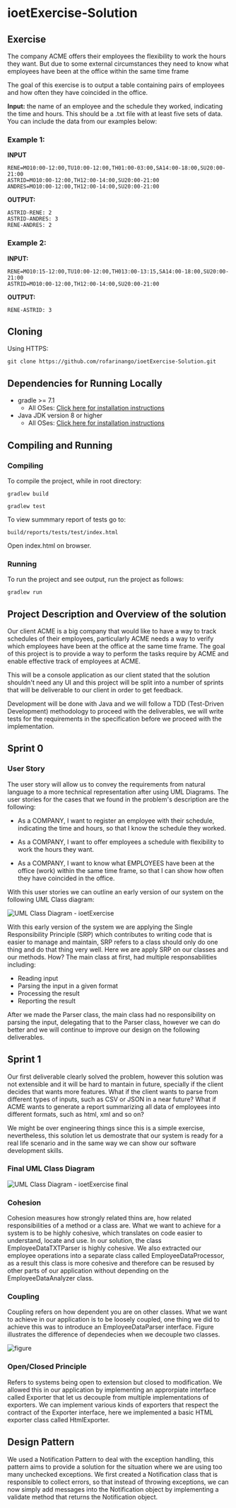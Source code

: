 # ioetExercise-Solution

## Exercise

The company ACME offers their employees the flexibility to work the hours they want. But due to some external circumstances they need to know what employees have been at the office within the same time frame

The goal of this exercise is to output a table containing pairs of employees and how often they have coincided in the office.

**Input:** the name of an employee and the schedule they worked, indicating the time and hours. This should be a .txt file with at least five sets of data. You can include the data from our examples below:

### Example 1:

**INPUT**
```
RENE=MO10:00-12:00,TU10:00-12:00,TH01:00-03:00,SA14:00-18:00,SU20:00- 21:00
ASTRID=MO10:00-12:00,TH12:00-14:00,SU20:00-21:00
ANDRES=MO10:00-12:00,TH12:00-14:00,SU20:00-21:00
```

**OUTPUT:**
```
ASTRID-RENE: 2
ASTRID-ANDRES: 3
RENE-ANDRES: 2
```

### Example 2:

**INPUT:**
```
RENE=MO10:15-12:00,TU10:00-12:00,TH013:00-13:15,SA14:00-18:00,SU20:00-21:00
ASTRID=MO10:00-12:00,TH12:00-14:00,SU20:00-21:00
```

**OUTPUT:**
```
RENE-ASTRID: 3
```

## Cloning

Using HTTPS:
```
git clone https://github.com/rofarinango/ioetExercise-Solution.git
```

## Dependencies for Running Locally
* gradle >= 7.1
  * All OSes: [Click here for installation instructions](https://gradle.org/install/)
* Java JDK version 8 or higher
  * All OSes: [Click here for installation instructions](https://docs.oracle.com/javase/8/docs/technotes/guides/install/install_overview.html)

## Compiling and Running

### Compiling
To compile the project, while in root directory:
```
gradlew build
```
```
gradlew test
```
To view summmary report of tests go to:
```
build/reports/tests/test/index.html
```
Open index.html on browser.

### Running
To run the project and see output, run the project as follows:
```
gradlew run
```

## Project Description and Overview of the solution

Our client ACME is a big company that would like to have a way to track schedules of their employees, particularly ACME needs a way to verify which employees have been at the office at the same time frame. The goal of this project is to provide a way to perform the tasks require by ACME and enable effective track of employees at ACME.

This will be a console application as our client stated that the solution shouldn't need any UI and this project will be split into a number of sprints that will be deliverable to our client in order to get feedback.

Development will be done with Java and we will follow a TDD (Test-Driven Development) methodology to proceed with the deliverables, we will write tests for the requirements in the specification before we proceed with the implementation.

## Sprint 0

### User Story

The user story will allow us to convey the requirements from natural language to a more technical representation after using UML Diagrams. The user stories for the cases that we found in the problem's description are the following:
 
 * As a COMPANY, I want to register an employee with their schedule, indicating the time and hours, so that I know  the schedule they worked.

 * As a COMPANY, I want to offer employees a schedule with flexibility to work the hours they want.
 
 * As a COMPANY, I want to know what EMPLOYEES have been at the office (work) within the same time frame, so that I can show how often they have coincided in the office.


With this user stories we can outline an early version of our system on the following UML Class diagram:

![UML Class Diagram - ioetExercise](https://user-images.githubusercontent.com/47066093/142556054-705b3538-6301-46f8-8546-333e10edc75b.png)

With this early version of the system we are applying the Single Responsibility Principle (SRP) which contributes to writing code that is easier to manage and maintain, SRP refers to a class should only do one thing and do that thing very well. Here we are apply SRP on our classes and our methods. How? The main class at first, had multiple responsabilities including:
 * Reading input
 * Parsing the input in a given format
 * Processing the result
 * Reporting the result

After we made the Parser class, the main class had no responsibility on parsing the input, delegating that to the Parser class, however we can do better and we will continue to improve our design on the following deliverables.

## Sprint 1

Our first deliverable clearly solved the problem, however this solution was not extensible and it will be hard to mantain in future, specially if the client decides that wants more features. What if the client wants to parse from different types of inputs, such as CSV or JSON in a near future? What if ACME wants to generate a report summarizing all data of employees into different formats, such as html, xml and so on?

We might be over engineering things since this is a simple exercise, nevertheless, this solution let us demostrate that our system is ready for a real life scenario and in the same way we can show our software development skills.

### Final UML Class Diagram

![UML Class Diagram - ioetExercise final](https://user-images.githubusercontent.com/47066093/142685778-4ac897ab-7a64-4c9f-9bbb-14bc544bfedd.png)

### Cohesion

Cohesion measures how strongly related thins are, how related responsibilities of a method or a class are. What we want to achieve for a system is to be highly cohesive, which translates on code easier to understand, locate and use. In our solution, the class EmployeeDataTXTParser is highly cohesive. We also extracted our employee operations into a separate class called EmployeeDataProcessor, as a result this class is more cohesive and therefore can be resused by other parts of our application without depending on the EmployeeDataAnalyzer class.

### Coupling

Coupling refers on how dependent you are on other classes. What we want to achieve in our application is to be loosely coupled, one thing we did to achieve this was to introduce an EmployeeDataParser interface. Figure illustrates the difference of dependecies when  we decouple two classes.

![figure](https://user-images.githubusercontent.com/47066093/142685542-2e9111d5-5be5-4ffd-b161-8289b3eb2e52.png)

### Open/Closed Principle

Refers to systems being open to extension but closed to modification. We allowed this in our application by implementing an approrpiate interface called Exporter that let us decouple from multiple implementations of exporters. We can implement various kinds of exporters that respect the contract of the Exporter interface, here we implemented a basic HTML exporter class called HtmlExporter.

## Design Pattern

We used a Notification Pattern to deal with the exception handling, this pattern aims to provide a solution for the situation where we are using too many unchecked exceptions. We first created a Notification class that is responsible to collect errors, so that instead of throwing exceptions, we can now simply add messages into the Notification object by implementing a validate method that returns the Notification object.



